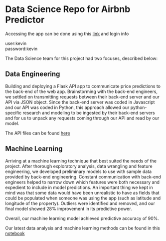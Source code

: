 
# Data Science Repo for Airbnb Predictor

Accessing the app can be done using this [link](https://determined-poitras-517882.netlify.com/index.html) and login info

user:kevin<br>
password:kevin

The Data Science team for this project had two focuses, described below:<br>

## Data Engineering

Building and deploying a Flask API app to communicate price predictions to the back-end of the web app. Brainstorming with the back-end engineers, we settled on transmitting requests between their back-end server and our API via JSON object. Since the back-end server was coded in Javascript and our API was coded in Python, this approach allowed our python-specific research and modeling to be ingested by their back-end servers and for us to unpack any requests coming through our API and read by our model.<br>

The API files can be found [here](https://github.com/AirBnB-Optimal-Price-1-LS/Data-Engineering-Machine-Learning/tree/master/airbnb_api)

## Machine Learning

Arriving at a machine learning technique that best suited the needs of the project. After thorough exploratory analysis, data wrangling and feature engineering, we developed preliminary models to use with sample data provided by back-end engineering. Constant communication with back-end engineers helped to narrow down which features were both necessary and expedient to include in model predictions. An important thing we kept in mind was that some data would have been unrealistic to have as fields that could be populated when someone was using the app (such as latitude and longitude of the property). Outliers were identified and removed, and our final model showed 28% improvement in its predictive power.<br>

Overall, our machine learning model achieved predictive accuracy of 90%.<br>

Our latest data analysis and machine learning methods can be found in this [notebook](https://github.com/AirBnB-Optimal-Price-1-LS/Data-Engineering-Machine-Learning/blob/master/Airbnb-price-estimation-28-feats.ipynb)
